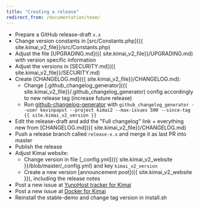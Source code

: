 ```yaml
---
title: "Creating a release"
redirect_from: /documentation/team/
---
```


- Prepare a GitHub release-draft `x.x`
- Change version constants in [src/Constants.php]({{ site.kimai_v2_file}}/src/Constants.php)
- Adjust the file [UPGRADING.md]({{ site.kimai_v2_file}}/UPGRADING.md) with version specific information
- Adjust the versions in [SECURITY.md]({{ site.kimai_v2_file}}/SECURITY.md)
- Create [CHANGELOG.md]({{ site.kimai_v2_file}}/CHANGELOG.md):
  - Change [.github_changelog_generator]({{ site.kimai_v2_file}}/.github_changelog_generator) config accordingly to new release tag (increase future release)
  - Run [github-changelog-generator](https://github.com/github-changelog-generator/github-changelog-generator) with `github_changelog_generator --user kevinpapst --project kimai2 --max-issues 500 --since-tag {{ site.kimai_v2_version }}`
- Edit the release-draft and add the "Full changelog" link + everything new from [CHANGELOG.md]({{ site.kimai_v2_file}}/CHANGELOG.md)
- Push a release branch called `release-x.x` and merge it as last PR into master
- Publish the release
- Adjust Kimai website:
  - Change version in file [_config.yml]({{ site.kimai_v2_website }}/blob/master/_config.yml) and key `kimai_v2_version`  
  - Create a new version [announcement post]({{ site.kimai_v2_website }}), including the release notes
- Post a new issue at [YunoHost tracker for Kimai](https://github.com/YunoHost-Apps/kimai2_ynh)
- Post a new issue at [Docker for Kimai](https://github.com/tobybatch/kimai2)
- Reinstall the stable-demo and change tag version in install.sh
